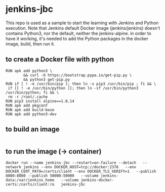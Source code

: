 # jenkins-jbc
This repo is used as a sample to start the learning with Jenkins and Python execution. 
Note that Jenkins default Docker image (jenkins/jenkins) doesn't contains Python3, nor the default, neither the jenkins-alpine. 
in order to have it working, it's needed to add the Python packages in the docker image, build, then run it. 

## to create a Docker file with python

```
RUN apk add python3 \
        && curl -O https://bootstrap.pypa.io/get-pip.py \
        && python3 get-pip.py
RUN if [ ! -e /usr/bin/pip ]; then ln -s pip3 /usr/bin/pip ; fi && \
 if [[ ! -e /usr/bin/python ]]; then ln -sf /usr/bin/python3 /usr/bin/python; fi && \
 rm -r /root/.cache
RUN pip3 install alpine==1.0.14
RUN apk add pkgconf
RUN apk add build-base
RUN apk add python3-dev
```

## to build an image
``` docker build -t jenkins-jbc:latest . 
```

## to run the image (-> container)

``` 
docker run --name jenkins-jbc --restart=on-failure --detach   --network jenkins --env DOCKER_HOST=tcp://docker:2376   --env DOCKER_CERT_PATH=/certs/client --env DOCKER_TLS_VERIFY=1   --publish 8080:8080 --publish 50000:50000   --volume jenkins-data:/var/jenkins_home   --volume jenkins-docker-certs:/certs/client:ro   jenkins-jbc
``` 

